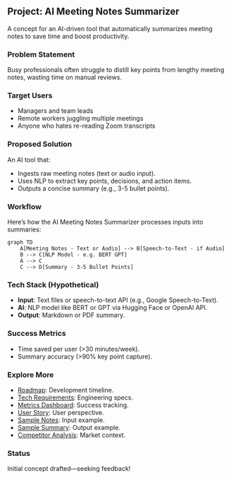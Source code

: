 ## Project: AI Meeting Notes Summarizer
A concept for an AI-driven tool that automatically summarizes meeting notes to save time and boost productivity.

### Problem Statement
Busy professionals often struggle to distill key points from lengthy meeting notes, wasting time on manual reviews.

### Target Users
- Managers and team leads
- Remote workers juggling multiple meetings
- Anyone who hates re-reading Zoom transcripts

### Proposed Solution
An AI tool that:
- Ingests raw meeting notes (text or audio input).
- Uses NLP to extract key points, decisions, and action items.
- Outputs a concise summary (e.g., 3-5 bullet points).

### Workflow
Here’s how the AI Meeting Notes Summarizer processes inputs into summaries:

```mermaid
graph TD
    A[Meeting Notes - Text or Audio] --> B[Speech-to-Text - if Audio]
    B --> C[NLP Model - e.g. BERT GPT]
    A --> C
    C --> D[Summary - 3-5 Bullet Points]
```

### Tech Stack (Hypothetical)
- **Input**: Text files or speech-to-text API (e.g., Google Speech-to-Text).
- **AI**: NLP model like BERT or GPT via Hugging Face or OpenAI API.
- **Output**: Markdown or PDF summary.

### Success Metrics
- Time saved per user (>30 minutes/week).
- Summary accuracy (>90% key point capture).

### Explore More
- [Roadmap](roadmap.md): Development timeline.
- [Tech Requirements](tech-requirements.md): Engineering specs.
- [Metrics Dashboard](metrics-dashboard.md): Success tracking.
- [User Story](user-story.md): User perspective.
- [Sample Notes](sample-meeting-notes.txt): Input example.
- [Sample Summary](sample-summary.md): Output example.
- [Competitor Analysis](competitor-analysis.md): Market context.

### Status
Initial concept drafted—seeking feedback!
